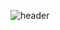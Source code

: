 ![header](https://capsule-render.vercel.app/api?type=rect&customColorList=0,2,3&height=150&section=header&text=HYEMIN's%20GitHub&fontSize=60)
